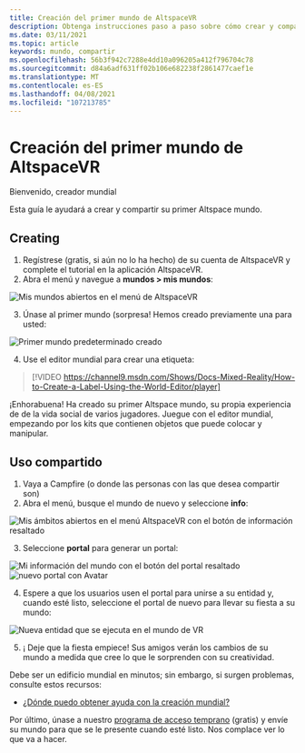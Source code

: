 ```yaml
---
title: Creación del primer mundo de AltspaceVR
description: Obtenga instrucciones paso a paso sobre cómo crear y compartir sus AltspaceVR mundos con el mundo.
ms.date: 03/11/2021
ms.topic: article
keywords: mundo, compartir
ms.openlocfilehash: 56b3f942c7288e4dd10a096205a412f796704c78
ms.sourcegitcommit: d84a6adf631ff02b106e682238f2861477caef1e
ms.translationtype: MT
ms.contentlocale: es-ES
ms.lasthandoff: 04/08/2021
ms.locfileid: "107213785"
---
```

# <a name="creating-your-first-altspacevr-world"></a>Creación del primer mundo de AltspaceVR

Bienvenido, creador mundial

Esta guía le ayudará a crear y compartir su primer Altspace mundo.

## <a name="creating"></a>Creating

1. Regístrese (gratis, si aún no lo ha hecho) de su cuenta de AltspaceVR y complete el tutorial en la aplicación AltspaceVR.
2. Abra el menú y navegue a **mundos > mis mundos**:

![Mis mundos abiertos en el menú de AltspaceVR](images/world-building-img-01.png)

3. Únase al primer mundo (sorpresa! Hemos creado previamente una para usted:

![Primer mundo predeterminado creado](images/world-building-img-02.png)

4. Use el editor mundial para crear una etiqueta:

> [!VIDEO https://channel9.msdn.com/Shows/Docs-Mixed-Reality/How-to-Create-a-Label-Using-the-World-Editor/player]

¡Enhorabuena! Ha creado su primer Altspace mundo, su propia experiencia de de la vida social de varios jugadores. Juegue con el editor mundial, empezando por los kits que contienen objetos que puede colocar y manipular.

## <a name="sharing"></a>Uso compartido

1. Vaya a Campfire (o donde las personas con las que desea compartir son)
2. Abra el menú, busque el mundo de nuevo y seleccione **info**:

![Mis ámbitos abiertos en el menú AltspaceVR con el botón de información resaltado](images/world-building-img-03.png)

3. Seleccione **portal** para generar un portal:

![Mi información del mundo con el botón del portal resaltado ](images/world-building-img-04.png)
 ![ nuevo portal con Avatar](images/world-building-img-05.png)

4. Espere a que los usuarios usen el portal para unirse a su entidad y, cuando esté listo, seleccione el portal de nuevo para llevar su fiesta a su mundo:

![Nueva entidad que se ejecuta en el mundo de VR](images/world-building-img-06.png)

5. ¡ Deje que la fiesta empiece! Sus amigos verán los cambios de su mundo a medida que cree lo que le sorprenden con su creatividad.

Debe ser un edificio mundial en minutos; sin embargo, si surgen problemas, consulte estos recursos:
* [¿Dónde puedo obtener ayuda con la creación mundial?](getting-help.md)

Por último, únase a nuestro [programa de acceso temprano](early-access.md) (gratis) y envíe su mundo para que se le presente cuando esté listo. Nos complace ver lo que va a hacer.